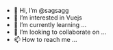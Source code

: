 - 👋 Hi, I’m @sagsagg
- 👀 I’m interested in Vuejs
- 🌱 I’m currently learning ...
- 💞️ I’m looking to collaborate on ...
- 📫 How to reach me ...

<!---
sagsagg/sagsagg is a ✨ special ✨ repository because its `README.md` (this file) appears on your GitHub profile.
You can click the Preview link to take a look at your changes.
--->
